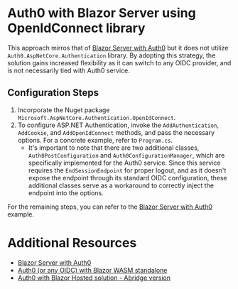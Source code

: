 # Auth0 with Blazor Server using OpenIdConnect library

This approach mirros that of [Blazor Server with Auth0](https://github.com/ruxo/blazor-server-auth0)
but it does not utilize `Auth0.AspNetCore.Authentication` library. By adopting this 
strategy, the solution gains increased flexibility as it can switch to any OIDC provider, and
is not necessarily tied with Auth0 service.

## Configuration Steps
1. Incorporate the Nuget package `Microsoft.AspNetCore.Authentication.OpenIdConnect`.
2. To configure ASP.NET Authentication, invoke the `AddAuthentication`, `AddCookie`,
   and `AddOpenIdConnect` methods, and pass the necessary options. For a concrete 
   example, refer to `Program.cs`.
   * It's important to note that there are two additional classes, `Auth0PostConfiguration` and
     `Auth0ConfigurationManager`, which are specifically implemented for the Auth0 service.
     Since this service requires the `EndSessionEndpoint` for proper logout, and as 
     it doesn't expose the endpoint through its standard OIDC configuration, these 
     additional classes serve as a workaround to correctly inject the endpoint into
     the options.

For the remaining steps, you can refer to the [Blazor Server with Auth0](https://github.com/ruxo/blazor-server-auth0) example.

# Additional Resources
* [Blazor Server with Auth0](https://github.com/ruxo/blazor-server-auth0)
* [Auth0 (or any OIDC) with Blazor WASM standalone](https://github.com/ruxo/blazor-wasm-auth0)
* [Auth0 with Blazor Hosted solution - Abridge version](https://github.com/ruxo/blazor-hosted-auth0)